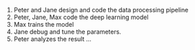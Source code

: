 1. Peter and Jane design and code the data processing pipeline
2. Peter, Jane, Max code the deep learning model
3. Max trains the model
4. Jane debug and tune the parameters.
5. Peter analyzes the result
...
